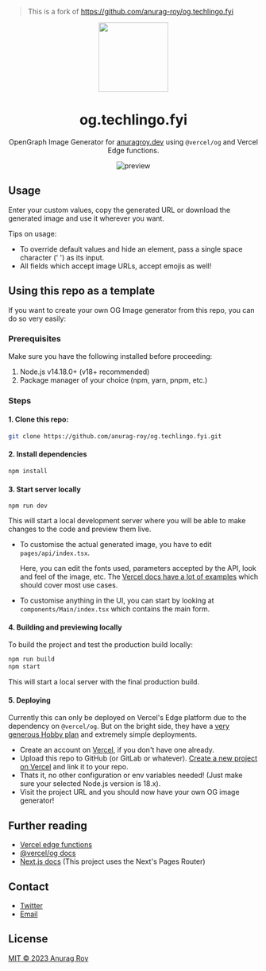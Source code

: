 
 > This is a fork of https://github.com/anurag-roy/og.techlingo.fyi

<div align="center">

<img src="https://pub-cb12f9144e314eec94d19801ea4a36ee.r2.dev/og-logo.png" width="140" />

# og.techlingo.fyi

OpenGraph Image Generator for [anuragroy.dev](https://anuragroy.dev) using `@vercel/og` and Vercel Edge functions.

![preview](https://pub-cb12f9144e314eec94d19801ea4a36ee.r2.dev/og-ss.png)

</div>

## Usage

Enter your custom values, copy the generated URL or download the generated image and use it wherever you want.

Tips on usage:

- To override default values and hide an element, pass a single space character (' ') as its input.
- All fields which accept image URLs, accept emojis as well!

## Using this repo as a template

If you want to create your own OG Image generator from this repo, you can do so very easily:

### Prerequisites

Make sure you have the following installed before proceeding:

1. Node.js v14.18.0+ (v18+ recommended)
2. Package manager of your choice (npm, yarn, pnpm, etc.)

### Steps

#### 1. Clone this repo:

```sh
git clone https://github.com/anurag-roy/og.techlingo.fyi.git
```

#### 2. Install dependencies

```sh
npm install
```

#### 3. Start server locally

```
npm run dev
```

This will start a local development server where you will be able to make changes to the code and preview them live.

- To customise the actual generated image, you have to edit `pages/api/index.tsx`.

  Here, you can edit the fonts used, parameters accepted by the API, look and feel of the image, etc. The [Vercel docs have a lot of examples](https://vercel.com/docs/concepts/functions/edge-functions/og-image-generation/og-image-examples) which should cover most use cases.

- To customise anything in the UI, you can start by looking at `components/Main/index.tsx` which contains the main form.

#### 4. Building and previewing locally

To build the project and test the production build locally:

```sh
npm run build
npm start
```

This will start a local server with the final production build.

#### 5. Deploying

Currently this can only be deployed on Vercel's Edge platform due to the dependency on `@vercel/og`. But on the bright side, they have a [very generous Hobby plan](https://vercel.com/docs/concepts/limits/overview) and extremely simple deployments.

- Create an account on [Vercel](https://vercel.com/), if you don't have one already.
- Upload this repo to GitHub (or GitLab or whatever). [Create a new project on Vercel](https://vercel.com/docs/concepts/projects/overview#creating-a-project) and link it to your repo.
- Thats it, no other configuration or env variables needed! (Just make sure your selected Node.js version is 18.x).
- Visit the project URL and you should now have your own OG image generator!

## Further reading

- [Vercel edge functions](https://vercel.com/docs/concepts/functions/edge-functions)
- [@vercel/og docs](https://vercel.com/docs/concepts/functions/edge-functions/og-image-generation/og-image-api)
- [Next.js docs](https://nextjs.org/docs) (This project uses the Next's Pages Router)

## Contact

- [Twitter](https://twitter.com/anurag__roy)
- [Email](mailto:anuragroy@duck.com)

## License

[MIT © 2023 Anurag Roy](/LICENSE)

[^1]: The app uses this [Next.js plugin](https://www.npmjs.com/package/next-plugin-websocket) to maintain a WebSocket Server, which patches some files in `node_modules`. I have tried using `pnpm` but it does not work reliably. See other caveats [here](https://github.com/sam3d/next-plugin-websocket#caveats).
